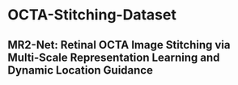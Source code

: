 # OCTA-Stitching-Dataset

## MR2-Net: Retinal OCTA Image Stitching via Multi-Scale Representation Learning and Dynamic Location Guidance


